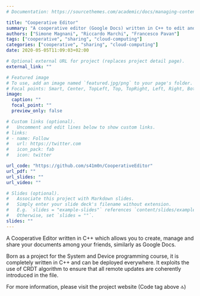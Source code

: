 ```yaml
---
# Documentation: https://sourcethemes.com/academic/docs/managing-content/

title: "Cooperative Editor"
summary: "A cooperative editor (Google Docs) written in C++ to edit and share document with your friends"
authors: ["Simone Magnani", "Riccardo Marchi", "Francesco Pavan"]
tags: ["cooperative", "sharing", "cloud-computing"]
categories: ["cooperative", "sharing", "cloud-computing"]
date: 2020-05-05T11:09:03+02:00

# Optional external URL for project (replaces project detail page).
external_link: ""

# Featured image
# To use, add an image named `featured.jpg/png` to your page's folder.
# Focal points: Smart, Center, TopLeft, Top, TopRight, Left, Right, BottomLeft, Bottom, BottomRight.
image:
  caption: ""
  focal_point: ""
  preview_only: false

# Custom links (optional).
#   Uncomment and edit lines below to show custom links.
# links:
# - name: Follow
#   url: https://twitter.com
#   icon_pack: fab
#   icon: twitter

url_code: "https://github.com/s41m0n/CooperativeEditor"
url_pdf: ""
url_slides: ""
url_video: ""

# Slides (optional).
#   Associate this project with Markdown slides.
#   Simply enter your slide deck's filename without extension.
#   E.g. `slides = "example-slides"` references `content/slides/example-slides.md`.
#   Otherwise, set `slides = ""`.
slides: ""
---
```


A Cooperative Editor written in C++ which allows you to create, manage and share your documents among your friends, similarly as Google Docs.

Born as a project for the System and Device programming course, it is completely written in C++ and can be deployed everywhere. It exploits the use of CRDT algorithm to ensure that all remote updates are coherently introduced in the file.

For more information, please visit the project website (Code tag above 🔝)
